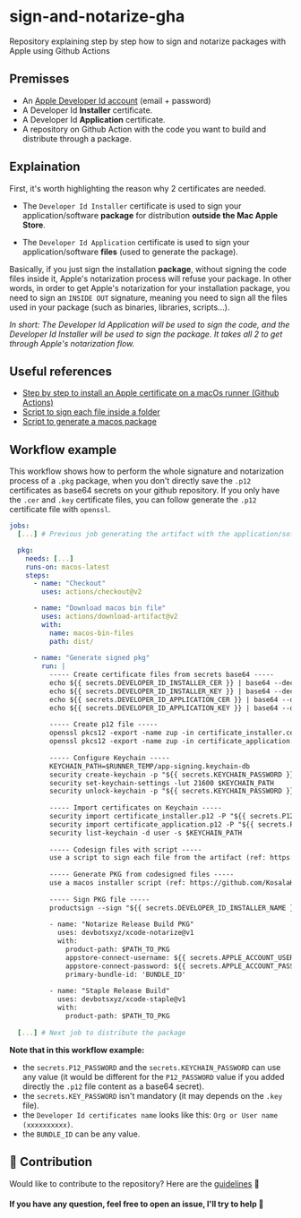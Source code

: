 # sign-and-notarize-gha

Repository explaining step by step how to sign and notarize packages with Apple using Github Actions

## Premisses

- An [Apple Developer Id account](https://developer.apple.com/) (email + password)
- A Developer Id **Installer** certificate.
- A Developer Id **Application** certificate.
- A repository on Github Action with the code you want to build and distribute through a package.

## Explaination

First, it's worth highlighting the reason why 2 certificates are needed.

- The `Developer Id Installer` certificate is used to sign your application/software **package** for distribution **outside the Mac Apple Store**.

- The `Developer Id Application` certificate is used to sign your application/software **files** (used to generate the package).

Basically, if you just sign the installation **package**, without signing the code files inside it, Apple's notarization process will refuse your package. In other words, in order to get Apple's notarization for your installation package, you need to sign an `INSIDE OUT` signature, meaning you need to sign all the files used in your package (such as binaries, libraries, scripts…).

_In short: The Developer Id Application will be used to sign the code, and the Developer Id Installer will be used to sign the package. It takes all 2 to get through Apple's notarization flow._

## Useful references

- [Step by step to install an Apple certificate on a macOs runner (Github Actions)](https://docs.github.com/en/actions/deployment/deploying-xcode-applications/installing-an-apple-certificate-on-macos-runners-for-xcode-development)
- [Script to sign each file inside a folder](https://gist.github.com/GuillaumeFalourd/4efc73f1a6014b791c0ef223a023520a)
- [Script to generate a macos package](https://github.com/KosalaHerath/macos-installer-builder/tree/master/macOS-x64)
## Workflow example

This workflow shows how to perform the whole signature and notarization process of a `.pkg` package, when you don't directly save the `.p12` certificates as base64 secrets on your github repository. If you only have the `.cer` and `.key` certificate files, you can follow generate the `.p12` certificate file with `openssl`.

```yaml
jobs:
  [...] # Previous job generating the artifact with the application/software files.

  pkg:
    needs: [...]
    runs-on: macos-latest
    steps:
      - name: "Checkout"
        uses: actions/checkout@v2

      - name: "Download macos bin file"
        uses: actions/download-artifact@v2
        with:
          name: macos-bin-files
          path: dist/
      
      - name: "Generate signed pkg"
        run: |     
          ----- Create certificate files from secrets base64 -----
          echo ${{ secrets.DEVELOPER_ID_INSTALLER_CER }} | base64 --decode > certificate_installer.cer
          echo ${{ secrets.DEVELOPER_ID_INSTALLER_KEY }} | base64 --decode > certificate_installer.key
          echo ${{ secrets.DEVELOPER_ID_APPLICATION_CER }} | base64 --decode > certificate_application.cer
          echo ${{ secrets.DEVELOPER_ID_APPLICATION_KEY }} | base64 --decode > certificate_application.key
          
          ----- Create p12 file -----
          openssl pkcs12 -export -name zup -in certificate_installer.cer -inkey certificate_installer.key -passin pass:${{ secrets.KEY_PASSWORD }} -out certificate_installer.p12 -passout pass:${{ secrets.P12_PASSWORD }}
          openssl pkcs12 -export -name zup -in certificate_application.cer -inkey certificate_application.key -passin pass:${{ secrets.KEY_PASSWORD }} -out certificate_application.p12 -passout pass:${{ secrets.P12_PASSWORD }}
          
          ----- Configure Keychain -----
          KEYCHAIN_PATH=$RUNNER_TEMP/app-signing.keychain-db
          security create-keychain -p "${{ secrets.KEYCHAIN_PASSWORD }}" $KEYCHAIN_PATH
          security set-keychain-settings -lut 21600 $KEYCHAIN_PATH
          security unlock-keychain -p "${{ secrets.KEYCHAIN_PASSWORD }}" $KEYCHAIN_PATH
          
          ----- Import certificates on Keychain -----
          security import certificate_installer.p12 -P "${{ secrets.P12_PASSWORD }}" -A -t cert -f pkcs12 -k $KEYCHAIN_PATH
          security import certificate_application.p12 -P "${{ secrets.P12_PASSWORD }}" -A -t cert -f pkcs12 -k $KEYCHAIN_PATH
          security list-keychain -d user -s $KEYCHAIN_PATH
          
          ----- Codesign files with script -----
          use a script to sign each file from the artifact (ref: https://gist.github.com/GuillaumeFalourd/4efc73f1a6014b791c0ef223a023520a)
          
          ----- Generate PKG from codesigned files -----
          use a macos installer script (ref: https://github.com/KosalaHerath/macos-installer-builder/tree/master/macOS-x64)
          
          ----- Sign PKG file -----
          productsign --sign "${{ secrets.DEVELOPER_ID_INSTALLER_NAME }}" $INPUT_FILE_PATH $OUTPUT_FILE_PATH
          
          - name: "Notarize Release Build PKG"
            uses: devbotsxyz/xcode-notarize@v1 
            with:
              product-path: $PATH_TO_PKG
              appstore-connect-username: ${{ secrets.APPLE_ACCOUNT_USERNAME }}
              appstore-connect-password: ${{ secrets.APPLE_ACCOUNT_PASSWORD }}
              primary-bundle-id: 'BUNDLE_ID'
          
          - name: "Staple Release Build"
            uses: devbotsxyz/xcode-staple@v1
            with:
              product-path: $PATH_TO_PKG
  
  [...] # Next job to distribute the package
```

**Note that in this workflow example:**

- the `secrets.P12_PASSWORD` and the `secrets.KEYCHAIN_PASSWORD` can use any value (it would be different for the `P12_PASSWORD` value if you added directly the `.p12` file content as a base64 secret).
- the `secrets.KEY_PASSWORD` isn't mandatory (it may depends on the `.key` file).
- the `Developer Id certificates name` looks like this: `Org or User name (xxxxxxxxxx)`.
- the `BUNDLE_ID` can be any value.

## 🤝 Contribution

Would like to contribute to the repository? Here are the [guidelines](CONTRIBUTING.md) 🚀

<!-- 
<a href="https://github.com/GuillaumeFalourd/sign-and-notarize-gha/graphs/contributors">
  <img src="https://contrib.rocks/image?repo=GuillaumeFalourd/sign-and-notarize-gha" />
</a>

(Made with [contributors-img](https://contrib.rocks)) -->

#### If you have any question, feel free to open an issue, I'll try to help 🙂
